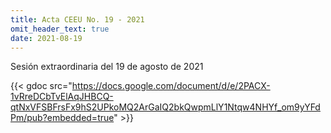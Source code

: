 ```yaml
---
title: Acta CEEU No. 19 - 2021
omit_header_text: true
date: 2021-08-19
---
```


Sesión extraordinaria del 19 de agosto de 2021

{{< gdoc src="https://docs.google.com/document/d/e/2PACX-1vRreDCbTvElAqJHBCQ-qtNxVFSBFrsFx9hS2UPkoMQ2ArGaIQ2bkQwpmLlY1Ntqw4NHYf_om9yYFdPm/pub?embedded=true" >}}
